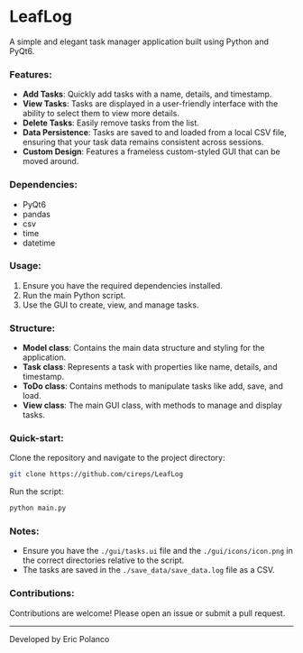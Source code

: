 # LeafLog

A simple and elegant task manager application built using Python and PyQt6.

### Features:

- **Add Tasks**: Quickly add tasks with a name, details, and timestamp.
- **View Tasks**: Tasks are displayed in a user-friendly interface with the ability to select them to view more details.
- **Delete Tasks**: Easily remove tasks from the list.
- **Data Persistence**: Tasks are saved to and loaded from a local CSV file, ensuring that your task data remains consistent across sessions.
- **Custom Design**: Features a frameless custom-styled GUI that can be moved around.

### Dependencies:

- PyQt6
- pandas
- csv
- time
- datetime

### Usage:

1. Ensure you have the required dependencies installed.
2. Run the main Python script.
3. Use the GUI to create, view, and manage tasks.

### Structure:

- **Model class**: Contains the main data structure and styling for the application.
- **Task class**: Represents a task with properties like name, details, and timestamp.
- **ToDo class**: Contains methods to manipulate tasks like add, save, and load.
- **View class**: The main GUI class, with methods to manage and display tasks.

### Quick-start:

Clone the repository and navigate to the project directory:
```bash
git clone https://github.com/cireps/LeafLog

```
Run the script:
```bash
python main.py
```

### Notes:
- Ensure you have the `./gui/tasks.ui` file and the `./gui/icons/icon.png` in the correct directories relative to the script.
- The tasks are saved in the `./save_data/save_data.log` file as a CSV.

### Contributions:
Contributions are welcome! Please open an issue or submit a pull request.

---

Developed by Eric Polanco
